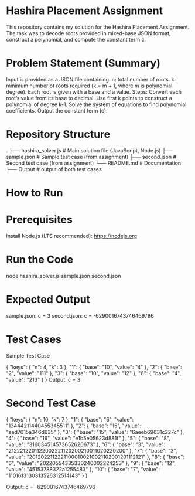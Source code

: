 # Hashira Placement Assignment
This repository contains my solution for the Hashira Placement Assignment.
The task was to decode roots provided in mixed-base JSON format, construct a polynomial, and compute the constant term c.

# Problem Statement (Summary)
Input is provided as a JSON file containing:
n: total number of roots.
k: minimum number of roots required (k = m + 1, where m is polynomial degree).
Each root is given with a base and a value.
Steps:
Convert each root’s value from its base to decimal.
Use first k points to construct a polynomial of degree k-1.
Solve the system of equations to find polynomial coefficients.
Output the constant term (c).

# Repository Structure
.
├── hashira_solver.js   # Main solution file (JavaScript, Node.js)
├── sample.json         # Sample test case (from assignment)
├── second.json         # Second test case (from assignment)
└── README.md           # Documentation
└── Output              # output of both test cases

# How to Run
# Prerequisites
Install Node.js (LTS recommended):
https://nodejs.org
# Run the Code
node hashira_solver.js sample.json second.json
# Expected Output
sample.json: c = 3
second.json: c = -6290016743746469796

# Test Cases
Sample Test Case

{
  "keys": { "n": 4, "k": 3 },
  "1": { "base": "10", "value": "4" },
  "2": { "base": "2", "value": "111" },
  "3": { "base": "10", "value": "12" },
  "6": { "base": "4", "value": "213" }
}
Output:
c = 3

# Second Test Case

{
  "keys": { "n": 10, "k": 7 },
  "1": { "base": "6", "value": "13444211440455345511" },
  "2": { "base": "15", "value": "aed7015a346d635" },
  "3": { "base": "15", "value": "6aeeb69631c227c" },
  "4": { "base": "16", "value": "e1b5e05623d881f" },
  "5": { "base": "8", "value": "316034514573652620673" },
  "6": { "base": "3", "value": "2122212201122002221120200210011020220200" },
  "7": { "base": "3", "value": "20120221122211000100210021102001201112121" },
  "8": { "base": "6", "value": "20220554335330240002224253" },
  "9": { "base": "12", "value": "45153788322a1255483" },
  "10": { "base": "7", "value": "1101613130313526312514143" }
}

Output:
c = -6290016743746469796









